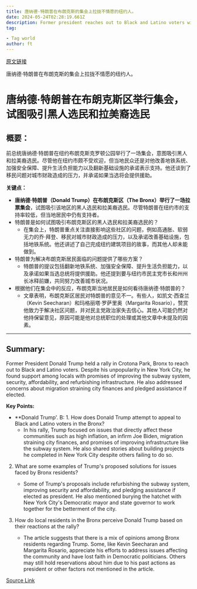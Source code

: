 ```yaml
---
title: 唐纳德·特朗普在布朗克斯的集会上拉拢不情愿的纽约人。
date: 2024-05-24T02:28:19.661Z
description: Former president reaches out to Black and Latino voters with anti-immigrant message
tag: 

- Tag world
author: ft
---
```


[原文链接](https://ft.com/content/ae136277-8f52-46fb-9ac3-c7f4ff56fccb)

唐纳德·特朗普在布朗克斯的集会上拉拢不情愿的纽约人。

# 唐纳德·特朗普在布朗克斯区举行集会，试图吸引黑人选民和拉美裔选民

## 概要：
前总统唐纳德·特朗普在纽约布朗克斯克罗顿公园举行了一场集会，意图吸引黑人和拉美裔选民。尽管他在纽约市颇不受欢迎，但当地民众还是对他改善地铁系统、加强安全保障、提升生活负担能力以及翻新基础设施的承诺表示支持。他还谈到了移民问题对城市财政造成的压力，并承诺如果当选将会提供援助。

**关键点：**
- **唐纳德·特朗普（Donald Trump）**在布朗克斯区（The Bronx）举行了一场**拉票集会**，试图吸引该地区的黑人选民和拉美裔选民。尽管特朗普在纽约市的支持率较低，但当地居民中仍有支持者。
- 特朗普是如何试图吸引布朗克斯区的黑人选民和拉美裔选民的？
   - 在集会上，特朗普重点关注直接影响这些社区的问题，例如高通胀、软弱无力的乔·拜登、移民对城市财政造成的压力，以及承诺改善基础设施，包括地铁系统。他还讲述了自己完成纽约建筑项目的故事，而其他人却未能做到。
- 特朗普为解决布朗克斯居民面临的问题提供了哪些方案？
   - 特朗普的提议包括翻新地铁系统、加强安全保障、提升生活负担能力，以及承诺如果当选总统将提供援助。他还提到要与纽约市民主党市长和州州长冰释前嫌，共同努力改善城市状况。
- 根据他们在集会中的反应，布朗克斯当地居民是如何看待唐纳德·特朗普的？
   - 文章表明，布朗克斯区居民对特朗普的意见不一。有些人，如凯文·西查兰（Kevin Seecharan）和玛格丽塔·罗萨里奥（Margarita Rosario），赞赏他致力于解决社区问题，并对民主党政治家失去信心。其他人可能仍然对他持保留意见，原因可能是他对总统职位的处理或其他文章中未提及的因素。

---

## Summary:
Former President Donald Trump held a rally in Crotona Park, Bronx to reach out to Black and Latino voters. Despite his unpopularity in New York City, he found support among locals with promises of improving the subway system, security, affordability, and refurbishing infrastructure. He also addressed concerns about migration straining city finances and pledged assistance if elected.

**Key Points:**
- **Donald Trump'.
B: 1. How does Donald Trump attempt to appeal to Black and Latino voters in the Bronx?
   - In his rally, Trump focused on issues that directly affect these communities such as high inflation, an infirm Joe Biden, migration straining city finances, and promises of improving infrastructure like the subway system. He also shared stories about building projects he completed in New York City despite others failing to do so.
   
2. What are some examples of Trump's proposed solutions for issues faced by Bronx residents?
   - Some of Trump's proposals include refurbishing the subway system, improving security and affordability, and pledging assistance if elected as president. He also mentioned burying the hatchet with New York City's Democratic mayor and state governor to work together for the betterment of the city.
   
3. How do local residents in the Bronx perceive Donald Trump based on their reactions at the rally?
   - The article suggests that there is a mix of opinions among Bronx residents regarding Trump. Some, like Kevin Seecharan and Margarita Rosario, appreciate his efforts to address issues affecting the community and have lost faith in Democratic politicians. Others may still hold reservations about him due to his past actions as president or other factors not mentioned in the article.

[Source Link](https://ft.com/content/ae136277-8f52-46fb-9ac3-c7f4ff56fccb)

